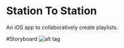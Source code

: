 # Station To Station
An iOS app to collaboratively create playlists.

#Storyboard
![alt tag](https://cloud.githubusercontent.com/assets/1864014/8028249/fb051890-0d5d-11e5-922d-76e2eac9fd90.png)
